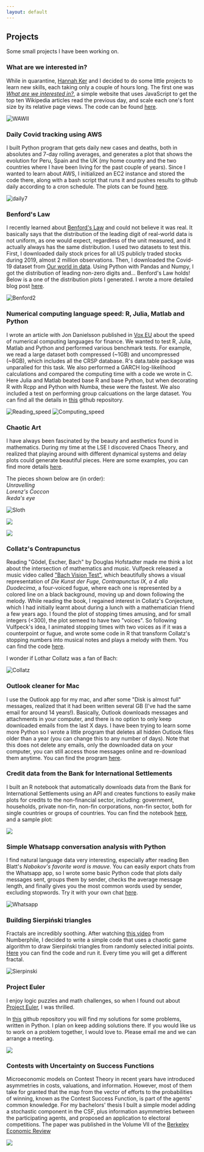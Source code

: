 ```yaml
---
layout: default
---
```


## Projects

Some small projects I have been working on.

### What are we interested in?

While in quarantine, [Hannah Ker](https://hannahker.com) and I decided to do some little projects to learn new skills, each taking only a couple of hours long. The first one was [_What are we interested in?_](https://alvaroaguirre.github.io/whatareweinterestedin/), a simple website that uses JavaScript to get the top ten Wikipedia articles read the previous day, and scale each one's font size by its relative page views. The code can be found [here](https://github.com/alvaroaguirre/whatareweinterestedin).

![WAWII](./assets/img/wawii.png)

### Daily Covid tracking using AWS

I built Python program that gets daily new cases and deaths, both in absolutes and 7-day rolling averages, and generates a plot that shows the evolution for Peru, Spain and the UK (my home country and the two countries where I have been living for the past couple of years). Since I wanted to learn about AWS, I initialized an EC2 instance and stored the code there, along with a bash script that runs it and pushes results to github daily according to a cron schedule. The plots can be found [here](https://alvaroaguirre.com/covid).

![daily7](https://raw.githubusercontent.com/alvaroaguirre/Projects/master/Covid/daily_cases_smooth.svg)

### Benford's Law

I recently learned about [Benford's Law](https://en.wikipedia.org/wiki/Benford%27s_law) and could not believe it was real. It basically says that the distribution of the leading digit of real-world data is not uniform, as one would expect, regardless of the unit measured, and it actually always has the same distribution. I used two datasets to test this. First, I downloaded daily stock prices for all US publicly traded stocks during 2019, almost 2 million observations. Then, I downloaded the Covid-19 dataset from [Our world in data](https://ourworldindata.org/). Using Python with Pandas and Numpy, I got the distribution of leading non-zero digits and... Benford's Law holds! Below is a one of the distribution plots I generated. I wrote a more detailed blog post [here](./blog/benford/benfords_law.html).

![Benford2](./blog/benford/benford_corona.svg)

### Numerical computing language speed: R, Julia, Matlab and Python

I wrote an article with Jon Danielsson published in [Vox EU](https://voxeu.org/article/which-programming-language-best-economic-research) about the speed of numerical computing languages for finance. We wanted to test R, Julia, Matlab and Python and performed various benchmark tests. For example, we read a large dataset both compressed (~1GB) and uncompressed (~8GB), which includes all the CRSP database. R's data.table package was unparalled for this task. We also performed a GARCH log-likelihood calculations and compared the computing time with a code we wrote in C. Here Julia and Matlab beated base R and base Python, but when decorating R with Rcpp and Python with Numba, these were the fastest. We also included a test on performing group calcuations on the large dataset. You can find all the details in [this](https://github.com/alvaroaguirre/Projects/tree/master/Speed) github repository. 

![Reading_speed](https://raw.githubusercontent.com/alvaroaguirre/Projects/master/Speed/plots/ghub/reading_time.svg)
![Computing_speed](https://raw.githubusercontent.com/alvaroaguirre/Projects/master/Speed/plots/ghub/garch.svg)

### Chaotic Art 

I have always been fascinated by the beauty and aesthetics found in mathematics. During my time at the LSE I discovered Chaos Theory, and realized that playing around with different dynamical systems and delay plots could generate beautiful pieces. Here are some examples, you can find more details [here](https://github.com/alvaroaguirre/NonLinearDynamics/tree/master/ChaoticArt).

The pieces shown below are (in order):  
_Unravelling_  
_Lorenz's Coccon_  
_Ikeda's eye_  

![Sloth](https://user-images.githubusercontent.com/29491896/84319417-e9c1e100-ab67-11ea-8e92-8b2d9449e86e.gif)

[<img src="https://user-images.githubusercontent.com/29491896/84307058-40252480-ab54-11ea-97b8-100acf966755.jpg">](https://user-images.githubusercontent.com/29491896/84307058-40252480-ab54-11ea-97b8-100acf966755.jpg)

[<img src="https://user-images.githubusercontent.com/29491896/84302654-8fb42200-ab4d-11ea-9464-9dc4f6266028.jpg">](https://user-images.githubusercontent.com/29491896/84302654-8fb42200-ab4d-11ea-9464-9dc4f6266028.jpg)


### Collatz's Contrapunctus

Reading "Gödel, Escher, Bach" by Douglas Hofstadter made me think a lot about the intersection of mathematics and music. Vulfpeck released a music video called ["Bach Vision Test"](https://www.youtube.com/watch?v=vJfiOuDdetg), which beautifully shows a visual representation of *Die Kunst der Fuge, Contrapunctus IX, a 4 alla Duodecima*, a four-voiced fugue, where each one is represented by a colored line on a black background, moving up and down following the melody. While reading the book, I regained interest in Collatz's Conjecture, which I had initially learnt about during a lunch with a mathematician friend a few years ago. I found the plot of stopping times amusing, and for small integers (<300), the plot semeed to have two "voices". So following Vulfpeck's idea, I animated stopping times with two voices as if it was a counterpoint or fugue, and wrote some code in R that transform Collatz's stopping numbers into musical notes and plays a melody with them. You can find the code [here](https://github.com/alvaroaguirre/Projects/blob/master/collatz_music.R).

I wonder if Lothar Collatz was a fan of Bach:

![Collatz](https://user-images.githubusercontent.com/29491896/84673706-f9ec0e80-af21-11ea-8dc4-59990ec7911b.gif)

### Outlook cleaner for Mac

I use the Outlook app for my mac, and after some "Disk is almost full" messages, realized that it had been written several GB (I've had the same email for around 14 years!). Basically, Outlook downloads messages and attachments in your computer, and there is no option to only keep downloaded emails from the last X days. I have been trying to learn some more Python so I wrote a little program that deletes all hidden Outlook files older than a year (you can change this to any number of days). Note that this does not delete any emails, only the downloaded data on your computer, you can still access those messages online and re-download them anytime. You can find the program [here](https://github.com/alvaroaguirre/Projects/tree/master/Outlook_cleaner).

### Credit data from the Bank for International Settlements

I built an R notebook that automatically downloads data from the Bank for International Settlements using an API and creates functions to easily make plots for credits to the non-financial sector, including: government, households, private non-fin, non-fin corporations, non-fin sector, both for single countries or groups of countries. You can find the notebook [here](https://github.com/alvaroaguirre/Projects/tree/master/BIS), and a sample plot:

![](https://raw.githubusercontent.com/alvaroaguirre/Projects/master/BIS/non-financial-2005.svg)

### Simple Whatsapp conversation analysis with Python

I find natural language data very interesting, especially after reading Ben Blatt's _Nabokov's favorite word is mauve_. You can easily export chats from the Whatsapp app, so I wrote some basic Python code that plots daily messages sent, groups them by sender, checks the average message length, and finally gives you the most common words used by sender, excluding stopwords. Try it with your own chat [here](https://github.com/alvaroaguirre/Projects/blob/master/Whatsapp/whatsapp.ipynb).

![Whatsapp](https://raw.githubusercontent.com/alvaroaguirre/Projects/master/Whatsapp/whatsapp.svg)


### Building Sierpiński triangles 

Fractals are incredibly soothing. After watching [this video](https://www.youtube.com/watch?v=kbKtFN71Lfs) from Numberphile, I decided to write a simple code that uses a chaotic game algorithm to draw Sierpiński triangles from randomly selected initial points. [Here](https://github.com/alvaroaguirre/NonLinearDynamics/blob/master/sierpinski.R) you can find the code and run it. Every time you will get a different fractal.

![Sierpinski](https://user-images.githubusercontent.com/29491896/84321310-d19f9100-ab6a-11ea-9214-3fc92feb87fa.gif)


### Project Euler

I enjoy logic puzzles and math challenges, so when I found out about [Project Euler](https://projecteuler.net), I was thrilled. 

In [this](https://github.com/alvaroaguirre/Project_Euler) github repository you will find my solutions for some problems, written in Python. I plan on keep adding solutions there. If you would like us to work on a problem together, I would love to. Please email me and we can arrange a meeting.

<img src="https://projecteuler.net/images/euler_portrait.png">


### Contests with Uncertainty on Success Functions

Microeconomic models on Contest Theory in recent years have introduced asymmetries in costs, valuations, and information. However, most of them take for granted that the map from the vector of efforts to the probabilities of winning, known as the Contest Success Function, is part of the agents' common knowledge. For my bachelors' thesis I built a simple model adding a stochastic component in the CSF, plus information asymmetries between the participating agents, and proposed an application to electoral competitions. The paper was published in the Volume VII of the [Berkeley Economic Review](https://econreview.berkeley.edu)

[<img src="https://user-images.githubusercontent.com/29491896/84324905-7755fe80-ab71-11ea-9bc3-cc3b20c55316.png">](https://econreview.berkeley.edu)